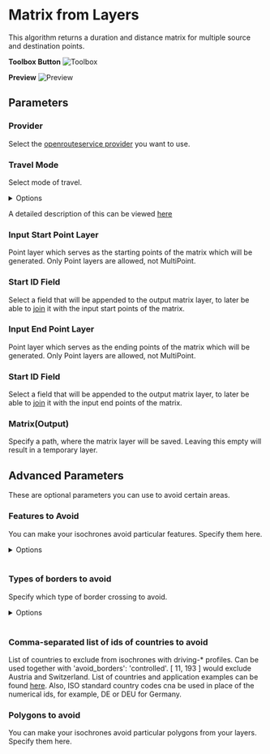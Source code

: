 # Matrix from Layers
This algorithm returns a duration and distance matrix for multiple source and destination points.

**Toolbox Button**
<img src="/matrix_from_layers_toolbox.png" alt="Toolbox">

**Preview**
<img src="/matrix_from_layers_preview.png" alt="Preview">

## Parameters

### Provider
Select the [openrouteservice provider](../installation_and_setup.md) you want to use.

### Travel Mode
Select mode of travel.

<details>
<summary>Options</summary>
<br>
<ul>
 <li>driving-car</li>
 <li>driving-hgv</li>
 <li>cycling-regular</li>
 <li>cycling-road</li>
 <li>cycling-mountain</li>
 <li>cycling-electric</li>
 <li>foot-walking</li>
 <li>foot-hiking</li>
 <li>wheelchair</li>
</ul>
</details>

A detailed description of this can be viewed [here](https://giscience.github.io/openrouteservice/technical-details/travel-speeds/#travel-time-calculation)

### Input Start Point Layer
Point layer which serves as the starting points of the matrix which will be generated. Only Point layers are allowed, not MultiPoint.

### Start ID Field
Select a field that will be appended to the output matrix layer, to later be able to [join](https://docs.qgis.org/3.34/en/docs/user_manual/working_with_vector/joins_relations.html) it with the input start points of the matrix.

### Input End Point Layer
Point layer which serves as the ending points of the matrix which will be generated. Only Point layers are allowed, not MultiPoint.

### Start ID Field
Select a field that will be appended to the output matrix layer, to later be able to [join](https://docs.qgis.org/3.34/en/docs/user_manual/working_with_vector/joins_relations.html) it with the input end points of the matrix.

### Matrix(Output)
Specify a path, where the matrix layer will be saved. Leaving this empty will result in a temporary layer. 

## Advanced Parameters
These are optional parameters you can use to avoid certain areas.

### Features to Avoid
You can make your isochrones avoid particular features. Specify them here.

<details>
<summary>Options</summary>
<br>
<ul>
  <li>Highways</li>
  <li>Tollways</li>
  <li>Ferries</li>
  <li>Fords</li>
  <li>Steps</li>
</ul>
</details>
<br>

### Types of borders to avoid
Specify which type of border crossing to avoid.

<details>
<summary>Options</summary>
<br>
<ul>
  <li>all</li>
  <li>controlled</li>
</ul>
</details>
<br>

### Comma-separated list of ids of countries to avoid
List of countries to exclude from isochrones with driving-* profiles. Can be used together with 'avoid_borders': 'controlled'. [ 11, 193 ] would exclude Austria and Switzerland. List of countries and application examples can be found [here](https://giscience.github.io/openrouteservice/technical-details/country-list). Also, ISO standard country codes cna be used in place of the numerical ids, for example, DE or DEU for Germany.

### Polygons to avoid
You can make your isochrones avoid particular polygons from your layers. Specify them here.